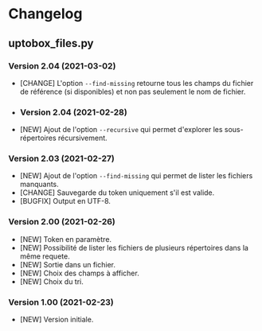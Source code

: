 # Changelog

## uptobox_files.py

### Version 2.04 (2021-03-02)
- [CHANGE] L'option `--find-missing` retourne tous les champs du fichier de référence (si disponibles) et non pas seulement le nom de fichier. 

- ### Version 2.04 (2021-02-28)
- [NEW] Ajout de l'option `--recursive` qui permet d'explorer les sous-répertoires récursivement. 

### Version 2.03 (2021-02-27)
- [NEW] Ajout de l'option `--find-missing` qui permet de lister les fichiers manquants. 
- [CHANGE] Sauvegarde du token uniquement s'il est valide. 
- [BUGFIX] Output en UTF-8. 

### Version 2.00 (2021-02-26)
- [NEW] Token en paramètre. 
- [NEW] Possibilité de lister les fichiers de plusieurs répertoires dans la même requete. 
- [NEW] Sortie dans un fichier. 
- [NEW] Choix des champs à afficher. 
- [NEW] Choix du tri. 

### Version 1.00 (2021-02-23)
- [NEW] Version initiale.
